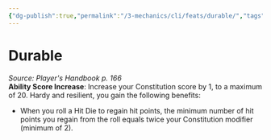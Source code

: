 ```yaml
---
{"dg-publish":true,"permalink":"/3-mechanics/cli/feats/durable/","tags":["ttrpg-cli/compendium/src/5e/phb","ttrpg-cli/feat"],"noteIcon":""}
---
```


# Durable
*Source: Player's Handbook p. 166*  
**Ability Score Increase**: Increase your Constitution score by 1, to a maximum of 20.
Hardy and resilient, you gain the following benefits:

- When you roll a Hit Die to regain hit points, the minimum number of hit points you regain from the roll equals twice your Constitution modifier (minimum of 2).